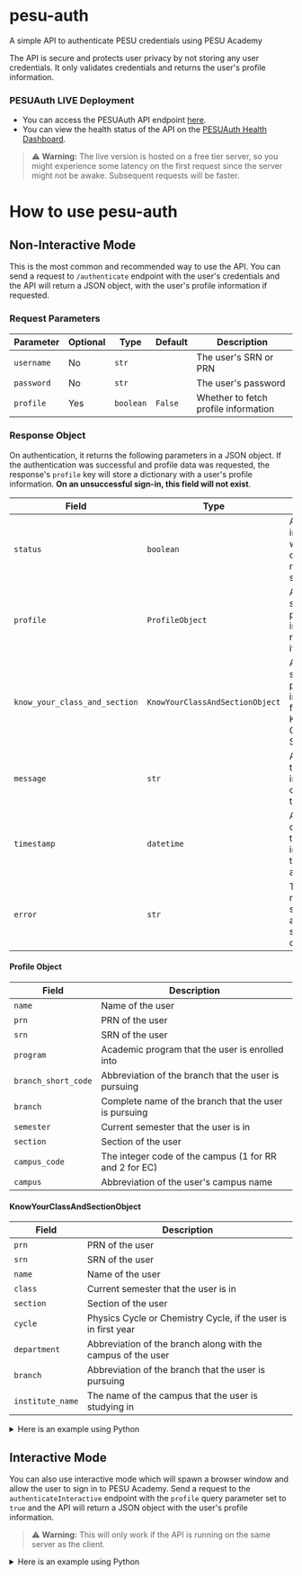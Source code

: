 # pesu-auth

A simple API to authenticate PESU credentials using PESU Academy

The API is secure and protects user privacy by not storing any user credentials. It only validates credentials and
returns the user's profile information.

### PESUAuth LIVE Deployment

* You can access the PESUAuth API endpoint [here](https://pesu-auth.onrender.com/).
* You can view the health status of the API on the [PESUAuth Health Dashboard](https://xzlk85cp.status.cron-job.org/).

> :warning: **Warning:** The live version is hosted on a free tier server, so you might experience some latency on the
> first request since the server might not be awake. Subsequent requests will be faster.

# How to use pesu-auth

## Non-Interactive Mode

This is the most common and recommended way to use the API. You can send a request to `/authenticate` endpoint with the
user's credentials and the API will return a JSON object, with the user's profile information if requested.

### Request Parameters

| **Parameter** | **Optional** | **Type**  | **Default** | **Description**                      |
|---------------|--------------|-----------|-------------|--------------------------------------|
| `username`    | No           | `str`     |             | The user's SRN or PRN                |
| `password`    | No           | `str`     |             | The user's password                  |
| `profile`     | Yes          | `boolean` | `False`     | Whether to fetch profile information |

### Response Object

On authentication, it returns the following parameters in a JSON object. If the authentication was successful and
profile data was requested, the response's `profile` key will store a dictionary with a user's profile information.
**On an unsuccessful sign-in, this field will not exist**.

| **Field**                     | **Type**                        | **Description**                                                                             |
|-------------------------------|---------------------------------|---------------------------------------------------------------------------------------------|
| `status`                      | `boolean`                       | A flag indicating whether the overall request was successful                                |
| `profile`                     | `ProfileObject`                 | A nested map storing the profile information, returned only if requested                    |
| `know_your_class_and_section` | `KnowYourClassAndSectionObject` | A nested map storing the profile information from PESU's Know Your Class and Section Portal |
| `message`                     | `str`                           | A message that provides information corresponding to the status                             |
| `timestamp`                   | `datetime`                      | A timezone offset timestamp indicating the time of authentication                           |
| `error`                       | `str`                           | The error name and stack trace, if an application side error occurs                         |

#### Profile Object

| **Field**           | **Description**                                        |
|---------------------|--------------------------------------------------------|
| `name`              | Name of the user                                       |
| `prn`               | PRN of the user                                        |
| `srn`               | SRN of the user                                        |
| `program`           | Academic program that the user is enrolled into        |
| `branch_short_code` | Abbreviation of the branch that the user is pursuing   |
| `branch`            | Complete name of the branch that the user is pursuing  |
| `semester`          | Current semester that the user is in                   |
| `section`           | Section of the user                                    |
| `campus_code`       | The integer code of the campus (1 for RR and 2 for EC) |
| `campus`            | Abbreviation of the user's campus name                 |

#### KnowYourClassAndSectionObject

| **Field**        | **Description**                                                |
|------------------|----------------------------------------------------------------|
| `prn`            | PRN of the user                                                |
| `srn`            | SRN of the user                                                |
| `name`           | Name of the user                                               |
| `class`          | Current semester that the user is in                           |
| `section`        | Section of the user                                            |
| `cycle`          | Physics Cycle or Chemistry Cycle, if the user is in first year |
| `department`     | Abbreviation of the branch along with the campus of the user   |
| `branch`         | Abbreviation of the branch that the user is pursuing           |
| `institute_name` | The name of the campus that the user is studying in            |

<details><summary>Here is an example using Python</summary>

#### Request

```python
import requests

data = {
    'username': 'your SRN or PRN here',
    'password': 'your password here',
    'profile': False  # Optional, defaults to False
    # Set to True if you want to retrieve the user's profile information
}

response = requests.post("http://localhost:5000/authenticate", json=data)
print(response.json())
```

#### Response

```json
{
  "status": true,
  "profile": {
    "name": "Johnny Blaze",
    "prn": "PES1201800001",
    "srn": "PES1201800001",
    "program": "Bachelor of Technology",
    "branch_short_code": "CSE",
    "branch": "Computer Science and Engineering",
    "semester": "Sem-1",
    "section": "Section A",
    "campus_code": 1,
    "campus": "RR"
  },
  "know_your_class_and_section": {
        "prn": "PES1201800001",
        "srn": "PES1201800001",
        "name": "Johnny Blaze",
        "class": "Sem-1",
        "section": "Section A",
        "cycle": "NA",
        "department": "CSE (RR Campus)",
        "branch": "CSE",
        "institute_name": "PES University (Ring Road)"
    },
  "message": "Login successful.",
  "timestamp": "2023-06-18 20:57:59.979374+05:30"
}
```

</details>

## Interactive Mode

You can also use interactive mode which will spawn a browser window and allow the user to sign in to PESU Academy. Send
a request to the `authenticateInteractive` endpoint with the `profile` query parameter set to `true` and the API will
return
a JSON object with the user's profile information.

> :warning: **Warning:** This will only work if the API is running on the same server as the client.

<details><summary>Here is an example using Python</summary>

#### Request

```python
import requests

response = requests.post("http://localhost:5000/authenticateInteractive?profile=true")
print(response.json())
```

</details>